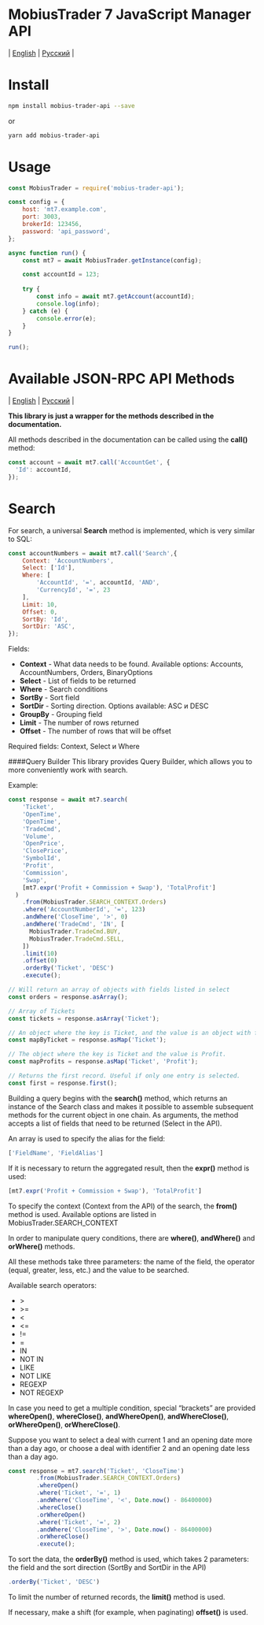 # MobiusTrader 7 JavaScript Manager API 

| [English](README.md) | [Русский](README.ru.md) |

# Install

```bash
npm install mobius-trader-api --save
```
or
```bash
yarn add mobius-trader-api
```

# Usage
```javascript
const MobiusTrader = require('mobius-trader-api');

const config = {
    host: 'mt7.example.com',
    port: 3003,
    brokerId: 123456,
    password: 'api_password',
};

async function run() {
    const mt7 = await MobiusTrader.getInstance(config);

    const accountId = 123;
    
    try {
        const info = await mt7.getAccount(accountId);
        console.log(info);
    } catch (e) {
        console.error(e);
    }
}

run();
```

# Available JSON-RPC API Methods
| [English](https://docs.google.com/document/d/1rq2K18d455C0p8a9xXwv-KZowiVARTFTmS7R9avm1m8/edit) | [Русский](https://docs.google.com/document/d/17I06cT9A_PX_89URFOUXlu3oBYdm3sYHMvRtEx6gAOA/edit) |

**This library is just a wrapper for the methods described in the documentation.**

All methods described in the documentation can be called using the **call()** method:
```javascript
const account = await mt7.call('AccountGet', {
  'Id': accountId,
});
```

# Search
For search, a universal **Search** method is implemented, which is very similar to SQL:
```javascript
const accountNumbers = await mt7.call('Search',{
    Context: 'AccountNumbers', 
    Select: ['Id'], 
    Where: [
        'AccountId', '=', accountId, 'AND', 
        'CurrencyId', '=', 23
    ], 
    Limit: 10,
    Offset: 0,
    SortBy: 'Id',
    SortDir: 'ASC',
});
```
Fields:
 - **Context** - What data needs to be found. Available options: Accounts, AccountNumbers, Orders, BinaryOptions
 - **Select** - List of fields to be returned
 - **Where** - Search conditions
 - **SortBy** - Sort field
 - **SortDir** - Sorting direction. Options available: ASC и DESC
 - **GroupBy** - Grouping field
 - **Limit** - The number of rows returned
 - **Offset** - The number of rows that will be offset
 
Required fields: Context, Select и Where

####Query Builder
This library provides Query Builder, which allows you to more conveniently work with search.

Example:
```javascript
const response = await mt7.search(
    'Ticket',
    'OpenTime',
    'OpenTime',
    'TradeCmd',
    'Volume',
    'OpenPrice',
    'ClosePrice',
    'SymbolId',
    'Profit',
    'Commission',
    'Swap',
    [mt7.expr('Profit + Commission + Swap'), 'TotalProfit']
  )
    .from(MobiusTrader.SEARCH_CONTEXT.Orders)
    .where('AccountNumberId', '=', 123)
    .andWhere('CloseTime', '>', 0)
    .andWhere('TradeCmd', 'IN', [
      MobiusTrader.TradeCmd.BUY,
      MobiusTrader.TradeCmd.SELL,
    ])
    .limit(10)
    .offset(0)
    .orderBy('Ticket', 'DESC')
    .execute();

// Will return an array of objects with fields listed in select
const orders = response.asArray();

// Array of Tickets
const tickets = response.asArray('Ticket');

// An object where the key is Ticket, and the value is an object with fields.
const mapByTicket = response.asMap('Ticket');

// The object where the key is Ticket and the value is Profit.
const mapProfits = response.asMap('Ticket', 'Profit');

// Returns the first record. Useful if only one entry is selected.
const first = response.first();
```

Building a query begins with the **search()** method, which returns an instance of the Search class and makes it possible to assemble subsequent methods for the current object in one chain.
As arguments, the method accepts a list of fields that need to be returned (Select in the API).

An array is used to specify the alias for the field:
```javascript
['FieldName', 'FieldAlias']
```

If it is necessary to return the aggregated result, then the **expr()** method is used:
```javascript
[mt7.expr('Profit + Commission + Swap'), 'TotalProfit']
```

To specify the context (Context from the API) of the search, the **from()** method is used. Available options are listed in MobiusTrader.SEARCH_CONTEXT

In order to manipulate query conditions, there are **where()**, **andWhere()** and **orWhere()** methods.

All these methods take three parameters: the name of the field, the operator (equal, greater, less, etc.) and the value to be searched.

Available search operators:  
 - \>
 - \>= 
 - < 
 - <= 
 - != 
 - = 
 - IN 
 - NOT IN
 - LIKE
 - NOT LIKE
 - REGEXP
 - NOT REGEXP
 
 
In case you need to get a multiple condition, special “brackets” are provided **whereOpen()**, **whereClose()**, **andWhereOpen()**, **andWhereClose()**, **orWhereOpen()**, **orWhereClose()**.

Suppose you want to select a deal with current 1 and an opening date more than a day ago, or choose a deal with identifier 2 and an opening date less than a day ago.

```javascript
const response = mt7.search('Ticket', 'CloseTime')
        .from(MobiusTrader.SEARCH_CONTEXT.Orders)
        .whereOpen()
        .where('Ticket', '=', 1)
        .andWhere('CloseTime', '<', Date.now() - 86400000)
        .whereClose()
        .orWhereOpen()
        .where('Ticket', '=', 2)
        .andWhere('CloseTime', '>', Date.now() - 86400000)
        .orWhereClose()
        .execute();
```

To sort the data, the **orderBy()** method is used, which takes 2 parameters: the field and the sort direction (SortBy and SortDir in the API)
```javascript
.orderBy('Ticket', 'DESC')
```
To limit the number of returned records, the **limit()** method is used.

If necessary, make a shift (for example, when paginating) **offset()** is used.
